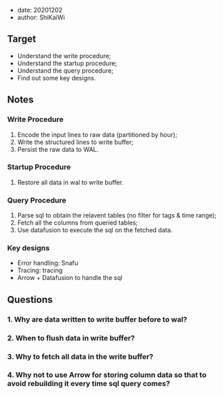 - date: 20201202 
- author: ShiKaiWi

## Target 
- Understand the write procedure;
- Understand the startup procedure;
- Understand the query procedure;
- Find out some key designs.

## Notes
### Write Procedure
1. Encode the input lines to raw data (partitioned by hour);
2. Write the structured lines to write buffer;
3. Persist the raw data to WAL.

### Startup Procedure
1. Restore all data in wal to write buffer.

### Query Procedure
1. Parse sql to obtain the relavent tables (no filter for tags & time range);
2. Fetch all the columns from queried tables;
3. Use datafusion to execute the sql on the fetched data.


### Key designs
- Error handling: Snafu
- Tracing: tracing
- Arrow + Datafusion to handle the sql

## Questions
### 1. Why are data written to write buffer before to wal?
### 2. When to flush data in write buffer?
### 3. Why to fetch all data in the write buffer?
### 4. Why not to use Arrow for storing column data so that to avoid rebuilding it every time sql query comes?
